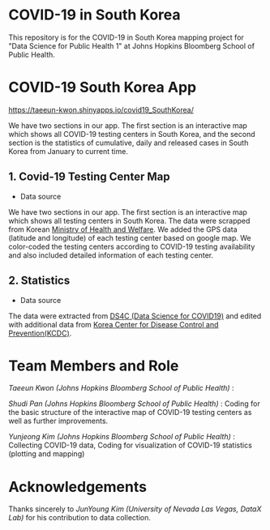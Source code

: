 # COVID-19 in South Korea
This repository is for the COVID-19 in South Korea mapping project for "Data Science for Public Health 1" at Johns Hopkins Bloomberg School of Public Health. 

# COVID-19 South Korea App
https://taeeun-kwon.shinyapps.io/covid19_SouthKorea/

We have two sections in our app. The first section is an interactive map which shows all COVID-19 testing centers in South Korea, and the second section is the statistics of cumulative, daily and released cases in South Korea from January to current time. 

## 1. Covid-19 Testing Center Map 
* Data source
  
 We have two sections in our app. The first section is an interactive map which shows all testing centers in South Korea. The data were scrapped from Korean [Ministry of Health and Welfare](https://www.mohw.go.kr/react/popup_200128_2.html?fbclid=IwAR0naRh5ksc0Vj7HUOboJmf1WLRx2EKV6YnNs_5ns4MJ6YQ2-JzyVwEHNA0). We added the GPS data (latitude and longitude) of each testing center based on google map. We color-coded the testing centers according to COVID-19 testing availability and also included detailed information of each testing center. 

## 2. Statistics 
* Data source

 The data were extracted from [DS4C (Data Science for COVID19)](https://github.com/jihoo-kim/Data-Science-for-COVID-19) and edited with additional data from [Korea Center for Disease Control and Prevention(KCDC)](https://www.cdc.go.kr/cdc_eng/).
  
# Team Members and Role

*Taeeun Kwon (Johns Hopkins Bloomberg School of Public Health)* : 

*Shudi Pan (Johns Hopkins Bloomberg School of Public Health)* : Coding for the basic structure of the interactive map of COVID-19 testing centers as well as further improvements. 

*Yunjeong Kim (Johns Hopkins Bloomberg School of Public Health)* : Collecting COVID-19 data, Coding for visualization of COVID-19 statistics (plotting and mapping) 

# Acknowledgements
Thanks sincerely to *JunYoung Kim (University of Nevada Las Vegas, DataX Lab)* for his contribution to data collection.


